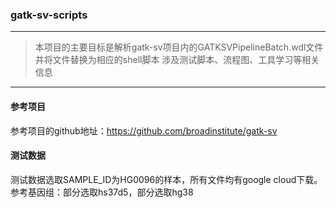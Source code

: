 ### gatk-sv-scripts

****

> 本项目的主要目标是解析gatk-sv项目内的GATKSVPipelineBatch.wdl文件
> 并将文件替换为相应的shell脚本
> 涉及测试脚本、流程图、工具学习等相关信息

***
#### 参考项目
参考项目的github地址：https://github.com/broadinstitute/gatk-sv

#### 测试数据
测试数据选取SAMPLE_ID为HG0096的样本，所有文件均有google cloud下载。
参考基因组：部分选取hs37d5，部分选取hg38
